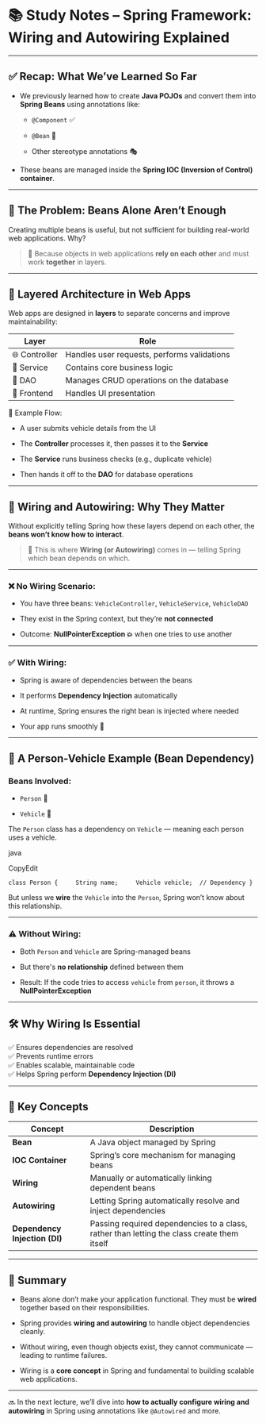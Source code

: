 # 📚 Study Notes – Spring Framework: Wiring and Autowiring Explained

---

## ✅ **Recap: What We’ve Learned So Far**

- We previously learned how to create **Java POJOs** and convert them into **Spring Beans** using annotations like:
    
    - `@Component` ✅
        
    - `@Bean` 🧩
        
    - Other stereotype annotations 🎭
        
- These beans are managed inside the **Spring IOC (Inversion of Control) container**.
    

---

## 🚨 The Problem: Beans Alone Aren’t Enough

Creating multiple beans is useful, but not sufficient for building real-world web applications. Why?

> 🎯 Because objects in web applications **rely on each other** and must work **together** in layers.

---

## 🧱 Layered Architecture in Web Apps

Web apps are designed in **layers** to separate concerns and improve maintainability:

|Layer|Role|
|---|---|
|🌐 Controller|Handles user requests, performs validations|
|🔧 Service|Contains core business logic|
|💾 DAO|Manages CRUD operations on the database|
|🎨 Frontend|Handles UI presentation|

📌 Example Flow:

- A user submits vehicle details from the UI
    
- The **Controller** processes it, then passes it to the **Service**
    
- The **Service** runs business checks (e.g., duplicate vehicle)
    
- Then hands it off to the **DAO** for database operations
    

---

## 🔗 Wiring and Autowiring: Why They Matter

Without explicitly telling Spring how these layers depend on each other, the **beans won’t know how to interact**.

> 🧠 This is where **Wiring (or Autowiring)** comes in — telling Spring which bean depends on which.

---

### ❌ No Wiring Scenario:

- You have three beans: `VehicleController`, `VehicleService`, `VehicleDAO`
    
- They exist in the Spring context, but they’re **not connected**
    
- Outcome: **NullPointerException 💥** when one tries to use another
    

---

### ✅ With Wiring:

- Spring is aware of dependencies between the beans
    
- It performs **Dependency Injection** automatically
    
- At runtime, Spring ensures the right bean is injected where needed
    
- Your app runs smoothly 🚀
    

---

## 👥 A Person-Vehicle Example (Bean Dependency)

### Beans Involved:

- `Person` 👤
    
- `Vehicle` 🚗
    

The `Person` class has a dependency on `Vehicle` — meaning each person uses a vehicle.

java

CopyEdit

`class Person {     String name;     Vehicle vehicle;  // Dependency }`

But unless we **wire** the `Vehicle` into the `Person`, Spring won’t know about this relationship.

---

### ⚠️ Without Wiring:

- Both `Person` and `Vehicle` are Spring-managed beans
    
- But there's **no relationship** defined between them
    
- Result: If the code tries to access `vehicle` from `person`, it throws a **NullPointerException**
    

---

## 🛠 Why Wiring Is Essential

✅ Ensures dependencies are resolved  
✅ Prevents runtime errors  
✅ Enables scalable, maintainable code  
✅ Helps Spring perform **Dependency Injection (DI)**

---

## 📌 Key Concepts

|Concept|Description|
|---|---|
|**Bean**|A Java object managed by Spring|
|**IOC Container**|Spring’s core mechanism for managing beans|
|**Wiring**|Manually or automatically linking dependent beans|
|**Autowiring**|Letting Spring automatically resolve and inject dependencies|
|**Dependency Injection (DI)**|Passing required dependencies to a class, rather than letting the class create them itself|

---

## 🎯 Summary

- Beans alone don’t make your application functional. They must be **wired** together based on their responsibilities.
    
- Spring provides **wiring and autowiring** to handle object dependencies cleanly.
    
- Without wiring, even though objects exist, they cannot communicate — leading to runtime failures.
    
- Wiring is a **core concept** in Spring and fundamental to building scalable web applications.
    

---

🔜 In the next lecture, we’ll dive into **how to actually configure wiring and autowiring** in Spring using annotations like `@Autowired` and more.